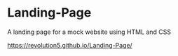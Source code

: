 # Landing-Page

A landing page for a mock website using HTML and CSS

https://revolution5.github.io/Landing-Page/
